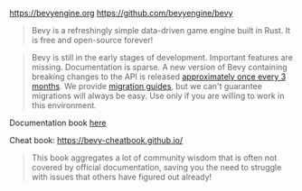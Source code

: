https://bevyengine.org
https://github.com/bevyengine/bevy

> Bevy is a refreshingly simple data-driven game engine built in Rust. It is free and open-source forever!

> Bevy is still in the early stages of development. Important features are missing. Documentation is sparse. A new version of Bevy containing breaking changes to the API is released [approximately once every 3 months](https://bevyengine.org/news/bevy-0-6/#the-train-release-schedule). We provide [migration guides](https://bevyengine.org/learn/book/migration-guides/), but we can't guarantee migrations will always be easy. Use only if you are willing to work in this environment.

Documentation book [here](https://bevyengine.org/learn/book/introduction/)

Cheat book: https://bevy-cheatbook.github.io/

> This book aggregates a lot of community wisdom that is often not covered by official documentation, saving you the need to struggle with issues that others have figured out already!